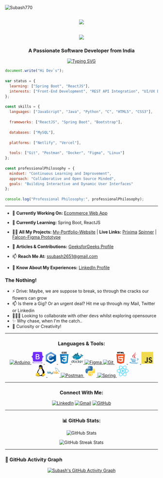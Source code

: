 <p align="left"> <img src="https://komarev.com/ghpvc/?username=Subash770" alt="Subash770" /> </p>
<p align="center">
<br><img src="https://github.com/chiraag-kakar/chiraag-kakar/blob/master/hadder.gif" width="280px"><br><br>
</p>

<p align="center">
  <a href="#"><img src="https://readme-typing-svg.demolab.com?font=&size=27&pause=1000&color=F03B9E&center=true&vCenter=true&repeat=false&width=435&lines=Hi+%F0%9F%91%8B%2C+I'm+Subash"></a>
</p>

<h3 align="center">A Passionate Software Developer from India</h3>
<p align="center">
  <a href="https://github.com/subash-repo">
   <img src="https://readme-typing-svg.herokuapp.com?font=Fira+Code&size=22&duration=4000&pause=500&color=F75C7E&center=true&vCenter=true&width=700&lines=Front-End+Developer+%7C+ReactJS+%7C+Java;Building+Interactive+and+Dynamic+User+Interfaces;Experienced+in+Java+and+REST+API+Integration;Tech+Enthusiast+%7C+Passionate+about+UI/UX!" alt="Typing SVG" />

  </a>
</p>

```js
document.write("Hi Dev`s");

var status = {
  learning: ["Spring Boot", "ReactJS"],
  interests: ["Front-End Development", "REST API Integration", "UI/UX Design"]
};

const skills = {
  languages: ["JavaScript", "Java", "Python", "C", "HTML5", "CSS3"],

  frameworks: ["ReactJS", "Spring Boot", "Bootstrap"],

  databases: ["MySQL"],

  platforms: ["Netlify", "Vercel"],

  tools: ["Git", "Postman", "Docker", "Figma", "Linux"]
};

const professionalPhilosophy = {
  mindset: "Continuous Learning and Improvement",
  approach: "Collaborative and Open Source Minded",
  goals: "Building Interactive and Dynamic User Interfaces"
};

console.log("Professional Philosophy:", professionalPhilosophy);
```


---

- 🔭 **Currently Working On:** [Ecommerce Web App](https://github.com/Subash770/Ecom-Project-MicroService.git)

- 🌱 **Currently Learning:** Spring Boot, ReactJS

- 👨‍💻 **All My Projects:** [My-Portfolio-Website](https://my-portfolio-subash-r770.netlify.app/) | **Live Links:** [Prixima](https://tiny-centaur-a8249f.netlify.app/)  [Spinner](https://curious-cajeta-2325a9.netlify.app/)
| [Falcon-Figma Prototype](https://www.figma.com/proto/tQGEHeyRP1u259zZlOjvKU/FALCON?node-id=1-2&t=gg1GXzClYp1rqs3t-1&starting-point-node-id=1%3A2)
- 📝 **Articles & Contributions:** [GeeksforGeeks Profile](https://www.geeksforgeeks.org/user/ssubash2651/contributions/)
  
- 📫 **Reach Me At:** ssubash2651@gmail.com

- 📄 **Know About My Experiences:** [LinkedIn Profile](https://www.linkedin.com/in/subash-r-)


### The Nothing!

-  ⚡ Drive: Maybe, we are suppose to break, so through the cracks our flowers can grow
-  📫 Is there a Gig? Or an urgent deal? Hit me up through my Mail, Twitter or Linkedin
-  👨🏽‍🍳 Looking to collaborate with other devs whilst exploring opensource
-  ✨ Why chase, when I'm the catch..
-  🎍 Curiosity or Creativity!
---

<h3 align="center">Languages & Tools:</h3>
<p align="center">
  <a href="https://www.arduino.cc/" target="_blank" rel="noreferrer">
    <img src="https://cdn.worldvectorlogo.com/logos/arduino-1.svg" alt="Arduino" width="40" height="40" style="transition: transform 0.3s ease-in-out;" onmouseover="this.style.transform='scale(1.2)';" onmouseout="this.style.transform='scale(1)';"/>
  </a>
  <a href="https://getbootstrap.com" target="_blank" rel="noreferrer">
    <img src="https://raw.githubusercontent.com/devicons/devicon/master/icons/bootstrap/bootstrap-plain-wordmark.svg" alt="Bootstrap" width="40" height="40"/>
  </a>
  <a href="https://www.cprogramming.com/" target="_blank" rel="noreferrer">
    <img src="https://raw.githubusercontent.com/devicons/devicon/master/icons/c/c-original.svg" alt="C" width="40" height="40"/>
  </a>
  <a href="https://www.w3schools.com/css/" target="_blank" rel="noreferrer">
    <img src="https://raw.githubusercontent.com/devicons/devicon/master/icons/css3/css3-original-wordmark.svg" alt="CSS3" width="40" height="40"/>
  </a>
  <a href="https://www.docker.com/" target="_blank" rel="noreferrer">
    <img src="https://raw.githubusercontent.com/devicons/devicon/master/icons/docker/docker-original-wordmark.svg" alt="Docker" width="40" height="40"/>
  </a>
  <a href="https://www.figma.com/" target="_blank" rel="noreferrer">
    <img src="https://www.vectorlogo.zone/logos/figma/figma-icon.svg" alt="Figma" width="40" height="40"/>
  </a>
  <a href="https://git-scm.com/" target="_blank" rel="noreferrer">
    <img src="https://www.vectorlogo.zone/logos/git-scm/git-scm-icon.svg" alt="Git" width="40" height="40"/>
  </a>
  <a href="https://www.w3.org/html/" target="_blank" rel="noreferrer">
    <img src="https://raw.githubusercontent.com/devicons/devicon/master/icons/html5/html5-original-wordmark.svg" alt="HTML5" width="40" height="40"/>
  </a>
  <a href="https://www.java.com" target="_blank" rel="noreferrer">
    <img src="https://raw.githubusercontent.com/devicons/devicon/master/icons/java/java-original.svg" alt="Java" width="40" height="40"/>
  </a>
  <a href="https://developer.mozilla.org/en-US/docs/Web/JavaScript" target="_blank" rel="noreferrer">
    <img src="https://raw.githubusercontent.com/devicons/devicon/master/icons/javascript/javascript-original.svg" alt="JavaScript" width="40" height="40"/>
  </a>
  <a href="https://www.linux.org/" target="_blank" rel="noreferrer">
    <img src="https://raw.githubusercontent.com/devicons/devicon/master/icons/linux/linux-original.svg" alt="Linux" width="40" height="40"/>
  </a>
  <a href="https://www.mysql.com/" target="_blank" rel="noreferrer">
    <img src="https://raw.githubusercontent.com/devicons/devicon/master/icons/mysql/mysql-original-wordmark.svg" alt="MySQL" width="40" height="40"/>
  </a>
  <a href="https://postman.com" target="_blank" rel="noreferrer">
    <img src="https://www.vectorlogo.zone/logos/getpostman/getpostman-icon.svg" alt="Postman" width="40" height="40"/>
  </a>
  <a href="https://www.python.org" target="_blank" rel="noreferrer">
    <img src="https://raw.githubusercontent.com/devicons/devicon/master/icons/python/python-original.svg" alt="Python" width="40" height="40"/>
  </a>
  <a href="https://spring.io/" target="_blank" rel="noreferrer">
    <img src="https://www.vectorlogo.zone/logos/springio/springio-icon.svg" alt="Spring" width="40" height="40"/>
  </a>
  <a href="https://reactjs.org/" target="_blank" rel="noreferrer">
    <img src="https://raw.githubusercontent.com/devicons/devicon/master/icons/react/react-original.svg" alt="React" width="40" height="40"/>
  </a>
</p>

---

<h3 align="center">Connect With Me:</h3>
<p align="center">
  <a href="https://linkedin.com/in/subash-r-" target="_blank"><img src="https://www.vectorlogo.zone/logos/linkedin/linkedin-icon.svg" alt="LinkedIn" width="40" height="40"/></a>
  <a href="mailto:ssubash2651@gmail.com" target="_blank"><img src="https://www.vectorlogo.zone/logos/gmail/gmail-icon.svg" alt="Gmail" width="40" height="40"/></a>
  <a href="https://github.com/Subash770" target="_blank"><img src="https://www.vectorlogo.zone/logos/github/github-icon.svg" alt="GitHub" width="40" height="40"/></a>
</p>

---

<h3 align="center">📊 GitHub Stats:</h3>
<p align="center">
  <img src="https://github-readme-stats.vercel.app/api?username=subash770&show_icons=true&locale=en&theme=dark" alt="GitHub Stats" />
</p>


<p align="center">
  <img src="https://github-readme-streak-stats.herokuapp.com/?user=subash770&theme=dark&hide_border=true" alt="GitHub Streak Stats" />
</p>

---

### 🌟 GitHub Activity Graph
<p align="center">
  <a href="https://github.com/Subash770">
    <img src="https://github-readme-activity-graph.vercel.app/graph?username=subash770&bg_color=0d1117&color=f75c7e&line=f75c7e&point=f75c7e&area=true&hide_border=true" alt="Subash's GitHub Activity Graph" />
  </a>
</p>
